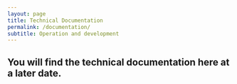 ```yaml
---
layout: page
title: Technical Documentation
permalink: /documentation/
subtitle: Operation and development
---
```


## You will find the technical documentation here at a later date. ##